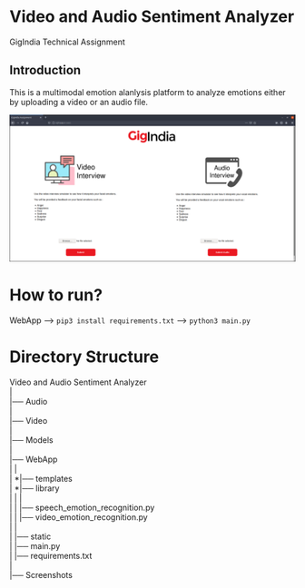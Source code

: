 # Video and Audio Sentiment Analyzer
 GigIndia Technical Assignment

## Introduction

This is a multimodal emotion alanlysis platform to analyze emotions either by uploading a video or an audio file.

![alt text](https://github.com/tsm9999/GigIndia-Technical-Assignment/blob/main/Screenshots/index.png)

# How to run?

WebApp --> `pip3 install requirements.txt` --> `python3 main.py`

# Directory Structure

Video and Audio Sentiment Analyzer <br>
|    <br>
|── Audio  <br>
|  <br>
|── Video<br>
|<br>
|── Models<br>
|<br>
|── WebApp<br>
|  |<br>
|  *|── templates<br>
|  *|── library<br>
|  |  |<br>
|  |  |── speech_emotion_recognition.py<br>
|  |  |── video_emotion_recognition.py<br>
|  |<br>
|  |── static<br>
|  |── main.py<br>
|  |── requirements.txt<br>
|<br>
|── Screenshots<br>



